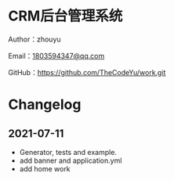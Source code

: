 # CRM后台管理系统

Author：zhouyu

Email：1803594347@qq.com

GitHub：https://github.com/TheCodeYu/work.git

# Changelog

## 2021-07-11

- Generator, tests and example.
- add banner and application.yml
- add home work

